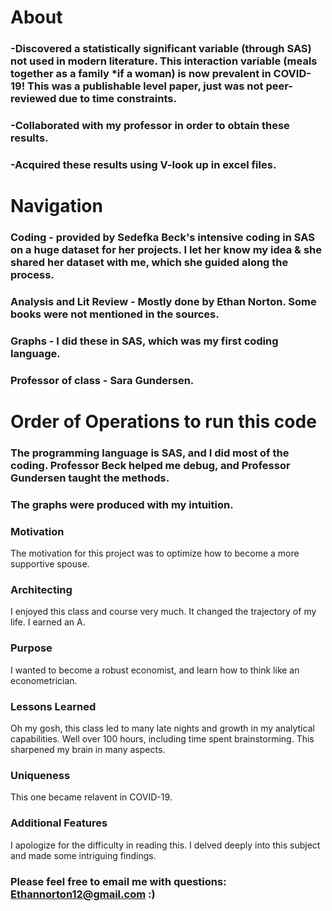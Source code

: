 # About

### -Discovered a statistically significant variable (through SAS) not used in modern literature. This interaction variable (meals together as a family *if a woman) is now prevalent in COVID-19! This was a publishable level paper, just was not peer-reviewed due to time constraints.
### -Collaborated with my professor in order to obtain these results. 
### -Acquired these results using V-look up in excel files.

# Navigation

### Coding - provided by Sedefka Beck's intensive coding in SAS on a huge dataset for her projects. I let her know my idea & she shared her dataset with me, which she guided along the process.
### Analysis and Lit Review - Mostly done by Ethan Norton. Some books were not mentioned in the sources.
### Graphs - I did these in SAS, which was my first coding language.
### Professor of class - Sara Gundersen.


# Order of Operations to run this code

### The programming language is SAS, and I did most of the coding. Professor Beck helped me debug, and Professor Gundersen taught the methods.
### The graphs were produced with my intuition.

 
 ### Motivation 
 
The motivation for this project was to optimize how to become a more supportive spouse.
  
 ### Architecting 

I enjoyed this class and course very much. It changed the trajectory of my life. I earned an A.

### Purpose

I wanted to become a robust economist, and learn how to think like an econometrician.

### Lessons Learned

Oh my gosh, this class led to many late nights and growth in my analytical capabilities. Well over 100 hours, including time spent brainstorming. This sharpened my brain in many aspects.

### Uniqueness

This one became relavent in COVID-19.

### Additional Features

I apologize for the difficulty in reading this. I delved deeply into this subject and made some intriguing findings.

### Please feel free to email me with questions: Ethannorton12@gmail.com :)
